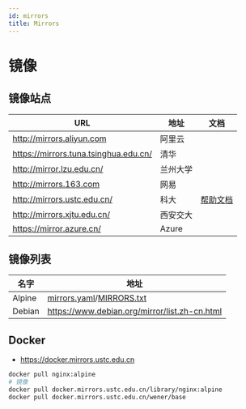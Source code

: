 ```yaml
---
id: mirrors
title: Mirrors
---
```


# 镜像

## 镜像站点

| URL                                   | 地址     | 文档                                                   |
| ------------------------------------- | -------- | ------------------------------------------------------ |
| http://mirrors.aliyun.com             | 阿里云   |
| https://mirrors.tuna.tsinghua.edu.cn/ | 清华     |
| http://mirror.lzu.edu.cn/             | 兰州大学 |
| http://mirrors.163.com                | 网易     |
| http://mirrors.ustc.edu.cn/           | 科大     | [帮助文档](http://mirrors.ustc.edu.cn/help/index.html) |
| http://mirrors.xjtu.edu.cn/           | 西安交大 |
| https://mirror.azure.cn/              | Azure    |

## 镜像列表

| 名字   | 地址                                                                                                                                                         |
| ------ | ------------------------------------------------------------------------------------------------------------------------------------------------------------ |
| Alpine | [mirrors.yaml](https://git.alpinelinux.org/cgit/aports/tree/main/alpine-mirrors/mirrors.yaml)/[MIRRORS.txt](http://rsync.alpinelinux.org/alpine/MIRRORS.txt) |
| Debian | https://www.debian.org/mirror/list.zh-cn.html                                                                                                                |

## Docker

- https://docker.mirrors.ustc.edu.cn

```bash
docker pull nginx:alpine
# 镜像
docker pull docker.mirrors.ustc.edu.cn/library/nginx:alpine
docker pull docker.mirrors.ustc.edu.cn/wener/base
```
